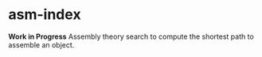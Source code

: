 # asm-index

**Work in Progress** Assembly theory search to compute the shortest path to assemble an object.

